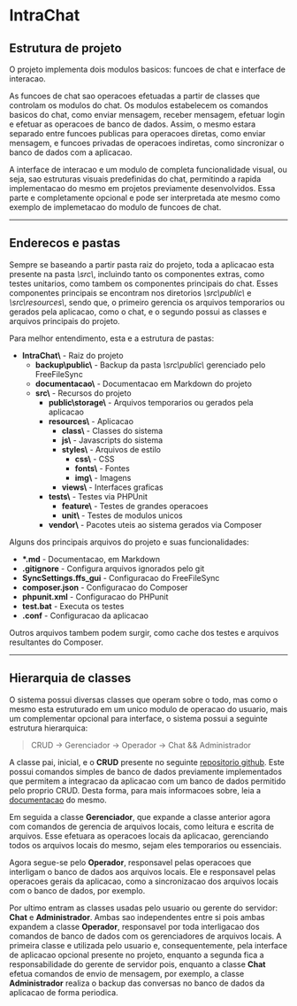 # IntraChat

## Estrutura de projeto

O projeto implementa dois modulos basicos: funcoes de chat e interface de interacao.

As funcoes de chat sao operacoes efetuadas a partir de classes que controlam os modulos do chat. Os modulos estabelecem os comandos basicos do chat, como enviar mensagem, receber mensagem, efetuar login e efetuar as operacoes de banco de dados. Assim, o mesmo estara separado entre funcoes publicas para operacoes diretas, como enviar mensagem, e funcoes privadas de operacoes indiretas, como sincronizar o banco de dados com a aplicacao.

A interface de interacao e um modulo de completa funcionalidade visual, ou seja, sao estruturas visuais predefinidas do chat, permitindo a rapida implementacao do mesmo em projetos previamente desenvolvidos. Essa parte e completamente opcional e pode ser interpretada ate mesmo como exemplo de implemetacao do modulo de funcoes de chat.

-----

## Enderecos e pastas

Sempre se baseando a partir pasta raiz do projeto, toda a aplicacao esta presente na pasta _\\src\\_, incluindo tanto os componentes extras, como testes unitarios, como tambem os componentes principais do chat. Esses componentes principais se encontram nos diretorios _\\src\\public\\_ e _\\src\\resources\\_, sendo que, o primeiro gerencia os arquivos temporarios ou gerados pela aplicacao, como o chat, e o segundo possui as classes e arquivos principais do projeto.

Para melhor entendimento, esta e a estrutura de pastas:

- **IntraChat\\** - Raiz do projeto
  - **backup\\public\\** - Backup da pasta _\\src\\public\\_ gerenciado pelo FreeFileSync
  - **documentacao\\** - Documentacao em Markdown do projeto
  - **src\\** - Recursos do projeto
    - **public\\storage\\** - Arquivos temporarios ou gerados pela aplicacao
    - **resources\\** - Aplicacao
      - **class\\** - Classes do sistema
      - **js\\** - Javascripts do sistema
      - **styles\\** - Arquivos de estilo
        - **css\\** - CSS
        - **fonts\\** - Fontes
        - **img\\** - Imagens
      - **views\\** - Interfaces graficas
    - **tests\\** - Testes via PHPUnit
      - **feature\\** - Testes de grandes operacoes
      - **unit\\** - Testes de modulos unicos
    - **vendor\\** - Pacotes uteis ao sistema gerados via Composer

Alguns dos principais arquivos do projeto e suas funcionalidades:

- **\*.md** - Documentacao, em Markdown
- **.gitignore** - Configura arquivos ignorados pelo git
- **SyncSettings.ffs_gui** - Configuracao do FreeFileSync
- **composer.json** - Configuracao do Composer
- **phpunit.xml** - Configuracao do PHPunit
- **test.bat** - Executa os testes
- **.conf** - Configuracao da aplicacao

Outros arquivos tambem podem surgir, como cache dos testes e arquivos resultantes do Composer.

-----

## Hierarquia de classes

O sistema possui diversas classes que operam sobre o todo, mas como o mesmo esta estruturado em um unico modulo de operacao do usuario, mais um complementar opcional para interface, o sistema possui a seguinte estrutura hierarquica:

> CRUD -> Gerenciador -> Operador -> Chat && Administrador

A classe pai, inicial, e o **CRUD** presente no seguinte [repositorio github](https://github.com/MateusBMP/CRUD). Este possui comandos simples de banco de dados previamente implementados que permitem a integracao da aplicacao com um banco de dados permitido pelo proprio CRUD. Desta forma, para mais informacoes sobre, leia a [documentacao](https://github.com/MateusBMP/CRUD/blob/master/documentacao/apresentacao.md) do mesmo.

Em seguida a classe **Gerenciador**, que expande a classe anterior agora com comandos de gerencia de arquivos locais, como leitura e escrita de arquivos. Esse efetuara as operacoes locais da aplicacao, gerenciando todos os arquivos locais do mesmo, sejam eles temporarios ou essenciais.

Agora segue-se pelo **Operador**, responsavel pelas operacoes que interligam o banco de dados aos arquivos locais. Ele e responsavel pelas operacoes gerais da aplicacao, como a sincronizacao dos arquivos locais com o banco de dados, por exemplo.

Por ultimo entram as classes usadas pelo usuario ou gerente do servidor: **Chat** e **Administrador**. Ambas sao independentes entre si pois ambas expandem a classe **Operador**, responsavel por toda interligacao dos comandos de banco de dados com os gerenciadores de arquivos locais. A primeira classe e utilizada pelo usuario e, consequentemente, pela interface de aplicacao opcional presente no projeto, enquanto a segunda fica a responsabilidade do gerente de servidor pois, enquanto a classe **Chat** efetua comandos de envio de mensagem, por exemplo, a classe **Administrador** realiza o backup das conversas no banco de dados da aplicacao de forma periodica.